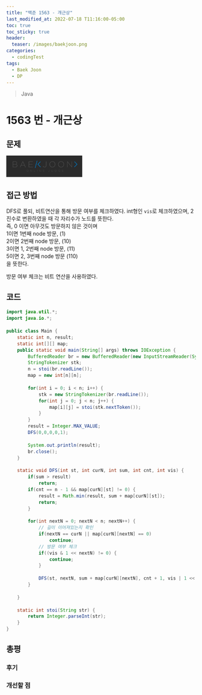 ```yaml
---
title: "백준 1563 - 개근상"
last_modified_at: 2022-07-18 T11:16:00-05:00
toc: true
toc_sticky: true
header:
  teaser: /images/baekjoon.png
categories:
  - codingTest
tags:
  - Baek Joon
  - DP
---
```


> Java

# 1563 번 - 개근상

## 문제

[<img src="/images/baekjoon.png" width="40%" height="40%">](https://www.acmicpc.net/problem/1563)

## 접근 방법

DFS로 풀되, 비트연산을 통해 방문 여부를 체크하였다.
int형인 `vis`로 체크하였으며, 2진수로 변환하였을 때 각 자리수가 노드를 뜻한다.  
즉, 0 이면 아무것도 방문하지 않은 것이며  
1이면 1번째 node 방문, (1)  
2이면 2번째 node 방문, (10)  
3이면 1, 2번째 node 방문, (11)  
5이면 2, 3번째 node 방문 (110)  
을 뜻한다.

방문 여부 체크는 비트 연산을 사용하였다.

## 코드

```java
import java.util.*;
import java.io.*;

public class Main {
	static int n, result;
	static int[][] map;
	public static void main(String[] args) throws IOException {
		BufferedReader br = new BufferedReader(new InputStreamReader(System.in));
    	StringTokenizer stk;
    	n = stoi(br.readLine());
    	map = new int[n][n];

    	for(int i = 0; i < n; i++) {
    		stk = new StringTokenizer(br.readLine());
    		for(int j = 0; j < n; j++) {
    			map[i][j] = stoi(stk.nextToken());
    		}
    	}
    	result = Integer.MAX_VALUE;
    	DFS(0,0,0,0,1);

    	System.out.println(result);
    	br.close();
	}

	static void DFS(int st, int curN, int sum, int cnt, int vis) {
		if(sum > result)
			return;
		if(cnt == n - 1 && map[curN][st] != 0) {
			result = Math.min(result, sum + map[curN][st]);
			return;
		}

		for(int nextN = 0; nextN < n; nextN++) {
			// 길이 이어져있는지 확인
			if(nextN == curN || map[curN][nextN] == 0)
				continue;
			// 방문 여부 체크
			if((vis & 1 << nextN) != 0) {
				continue;
			}

			DFS(st, nextN, sum + map[curN][nextN], cnt + 1, vis | 1 << nextN);
		}

	}

	static int stoi(String str) {
    	return Integer.parseInt(str);
    }
}
```

## 총평

### 후기

### 개선할 점
